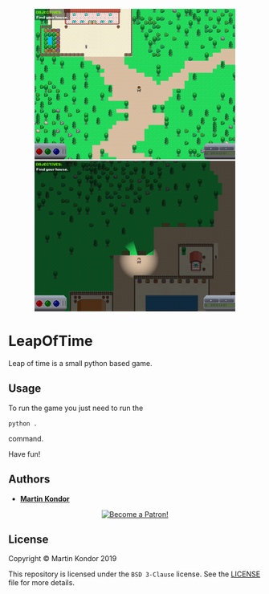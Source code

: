 <p align="center">
    <img width="400" class="img-responsive" alt="Day image." title="Daytime in the game." src="bin/images/readme_day.png">
    <img width="400" class="img-responsive" alt="Night image." title="Nighttime in the game." src="bin/images/readme_night.png">
</p>

# LeapOfTime

Leap of time is a small python based game.

## Usage

To run the game you just need to run the

```
python .
```

command.

Have fun!

## Authors

* **[Martin Kondor](https://github.com/MartinKondor)**

<p align="center"><a href="https://www.patreon.com/bePatron?u=17006186" data-patreon-widget-type="become-patron-button"><img width="222" class="img-responsive" alt="Become a Patron!" title="Become a Patron!" src="https://martinkondor.github.io/img/become_a_patron_button.png"></a></p>

## License

Copyright &copy; Martin Kondor 2019

This repository is licensed under the ```BSD 3-Clause``` license.
See the [LICENSE](./LICENSE) file for more details.

